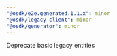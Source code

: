 ```yaml
---
"@osdk/e2e.generated.1.1.x": minor
"@osdk/legacy-client": minor
"@osdk/generator": minor
---
```


Deprecate basic legacy entities
